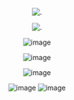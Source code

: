 <p align="center"

![.](https://www.gigaglitters.com/created/4M3otvZpFE.gif)

<p align="center"
  
![.](https://media.discordapp.net/attachments/1257806596977852439/1326989748832567358/IMG_5985.gif?ex=67816f02&is=67801d82&hm=ea4a46c54baa814c21183e09c77530aeabe9073a3dc7c11eb2454b4901b577cc&=&width=375&height=376)

<p align="center"
  
![image](https://github.com/user-attachments/assets/f665d86a-d97b-4a23-80e6-8615503caa01)

<p align="center"

![image](https://github.com/user-attachments/assets/a90f9fc4-0955-45b4-9939-1ad23607af87)

<p align="center"

![image](https://github.com/user-attachments/assets/7dffd0cb-6215-4139-a938-88904c549fa9)

<p align="center"

![image](https://github.com/user-attachments/assets/d4ba8207-aee0-44cc-a754-7078ed8ec3d0) ![image](https://github.com/user-attachments/assets/6f505b4f-02a6-466d-8e87-49180bf8524b)




